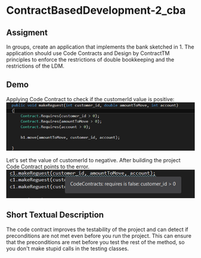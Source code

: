 # ContractBasedDevelopment-2_cba

## Assigment
In groups, create an application that implements the bank sketched in 1. The
application should use Code Contracts and Design by ContractTM principles
to enforce the restrictions of double bookkeeping and the restrictions of the
LDM.

## Demo

Applying Code Contract to check if the customerId value is positive:
![](https://github.com/ToPeter/ContractBasedDevelopment-2_cba/blob/master/pic/Screenshot_2.png "Solution")

Let's set the value of customerId to negative.
After building the project Code Contract points to the error.
![](https://github.com/ToPeter/ContractBasedDevelopment-2_cba/blob/master/pic/Screenshot_1.png "Problem")


## Short Textual Description

The code contract improves the testability of the project and can detect if preconditions are not met even before you run the project. This can ensure that the preconditions are met before you test the rest of the method, so you don't make stupid calls in the testing classes.

